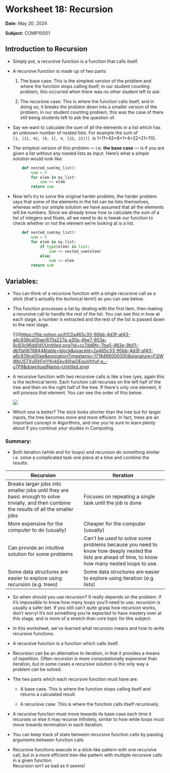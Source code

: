 Worksheet 18: Recursion
=======================

**Date:** May 20, 2024

**Subject:** COMP10001


Introduction to Recursion
-------------------------

*   Simply put, a recursive function is a function that calls itself.

*   A recursive function is made up of two parts:
    
    1.  The base case: This is the simplest version of the problem and where the function stops calling itself; in our student counting problem, this occurred when there was no other student left to ask.
    
    2.  The recursive case: This is where the function calls itself, and in doing so, it breaks the problem down into a smaller version of the problem; in our student counting problem, this was the case of there still being students left to ask the question of.

*   Say we want to calculate the sum of all the elements in a list which has an unknown number of nested lists. For example the sum of  `[1, [11, 42, [8, 1], 4, [22, 21]]]`  is 1+11+42+8+1+4+22+21=110.

*   The simplest version of this problem — i.e. **the base case** — is if you are given a list without any nested lists as input. Here’s what a simple solution would look like:
    ```python
        def nested_sum(my_list):
            sum = 0
            for elem in my_list:
                sum += elem
            return sum
    ```
        
    

*   Now let’s try to solve the original harder problem, the harder problem says that some of the elements in the list can be lists themselves, whereas with our simple solution we have assumed that all the elements will be numbers. Since we already know how to calculate the sum of a list of integers and floats, all we need to do is tweak our function to check whether or not the element we’re looking at is a list.
    ```python
        def nested_sum(my_list):
            sum = 0
            for elem in my_list:
                if type(elem) is list:
                    sum += nested_sum(elem)
                else:
                    sum += elem
            return sum
    ```

**Variables:**
--------------

*   You can think of a recursive function with a single recursive call as a stick (that's actually the technical term!) as you can see below.

*   This function processes a list by dealing with the first item, then making a recursive call to handle the rest of the list. You can see this in how at each stage, a number is extracted and the rest of the list is passed down to the next stage.
    
    ![]((https://file.notion.so/f/f/2a465c33-90bb-4d3f-af43-a6c939ce00ae/870a227a-a30a-4be7-853a-9c83c96dd1d1/Untitled.png?id=cc7dd8fc-7ba5-483e-9b01-db11a0676844&table=block&spaceId=2a465c33-90bb-4d3f-af43-a6c939ce00ae&expirationTimestamp=1718496000000&signature=FQWWbU5TXvRXFnIYKykEkv4I0wOEouVhYuf-e_-u7P8&downloadName=Untitled.png)
    

*   A recursive function with two recursive calls is like a tree (yes, again this is the technical term). Each function call recurses on the left half of the tree and then on the right half of the tree. If there's only one element, it will process that element. You can see the order of this below.
    
    ![](https://www.cs.toronto.edu/~david/course-notes/csc110-111/18-sorting/images/fig-mergesort-recursion-tree-inputs.png)
    

*   Which one is better? The stick looks shorter than the tree but for larger inputs, the tree becomes more and more efficient. In fact, trees are an important concept in Algorithms, and one you're sure to learn plenty about if you continue your studies in Computing.

### Summary:

*   Both iteration (while and for loops) and recursion do something similar i.e. solve a complicated task one piece at a time and combine the results:

|**Recursion**|**Iteration**|
|-------------|-------------|
|Breaks larger jobs into smaller jobs until they are basic enough to solve trivially, and then combine the results of all the smaller jobs|Focuses on repeating a single task until the job is done|
|More expensive for the computer to do (usually)|Cheaper for the computer (usually)|
|Can provide an intuitive solution for some problems|Can't be used to solve some problems because you need to know how deeply nested the lists are ahead of time, to know how many nested loops to use.|
|Some data structures are easier to explore using recursion (e.g. trees)|Some data structures are easier to explore using iteration (e.g. lists)|

*   So when should you use recursion? It really depends on the problem. If it’s impossible to know how many loops you’ll need to use, recursion is usually a safer bet. If you still can't quite grasp how recursion works, don’t worry! It’s not something you’re expected to have mastery over at this stage, and is more of a stretch than core topic for this subject.

*   In this worksheet, we've learned what recursion means and how to write recursive functions.

*   A recursive function is a function which calls itself.

*   Recursion can be an alternative to iteration, in that it provides a means of repetition. Often recursion is more computationally expensive than iteration, but in some cases a recursive solution is the only way a problem can be solved.

*   The two parts which each recursive function must have are:
    
    *   A base case. This is where the function stops calling itself and returns a calculated result.
    
    *   A recursive case. This is where the function calls itself recursively.

*   A recursive function must move towards its base case each time it recurses or else it may recurse infinitely, similar to how while loops must move towards termination in each iteration.

*   You can keep track of state between recursive function calls by passing arguments between function calls

*   Recursive functions execute in a stick-like pattern with one recursive call, but in a more efficient tree-like pattern with multiple recursive calls in a given function.  
    Recursion isn’t as bad as it seems!
